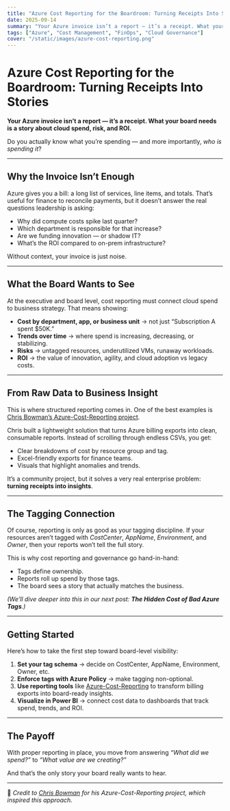 ```yaml
---
title: "Azure Cost Reporting for the Boardroom: Turning Receipts Into Stories"
date: 2025-09-14
summary: "Your Azure invoice isn’t a report — it’s a receipt. What your board needs is a story about cloud spend, risk, and ROI. Learn how to connect Azure costs to departments, apps, and business units with reporting and tags."
tags: ["Azure", "Cost Management", "FinOps", "Cloud Governance"]
cover: "/static/images/azure-cost-reporting.png"
---
```


# Azure Cost Reporting for the Boardroom: Turning Receipts Into Stories

**Your Azure invoice isn’t a report — it’s a receipt. What your board needs is a story about cloud spend, risk, and ROI.**

Do you actually know what you’re spending — and more importantly, *who is spending it*?

---

## Why the Invoice Isn’t Enough

Azure gives you a bill: a long list of services, line items, and totals. That’s useful for finance to reconcile payments, but it doesn’t answer the real questions leadership is asking:

- Why did compute costs spike last quarter?  
- Which department is responsible for that increase?  
- Are we funding innovation — or shadow IT?  
- What’s the ROI compared to on-prem infrastructure?

Without context, your invoice is just noise.

---

## What the Board Wants to See

At the executive and board level, cost reporting must connect cloud spend to business strategy. That means showing:

- **Cost by department, app, or business unit** → not just “Subscription A spent $50K.”  
- **Trends over time** → where spend is increasing, decreasing, or stabilizing.  
- **Risks** → untagged resources, underutilized VMs, runaway workloads.  
- **ROI** → the value of innovation, agility, and cloud adoption vs legacy costs.

---

## From Raw Data to Business Insight

This is where structured reporting comes in. One of the best examples is [Chris Bowman’s Azure-Cost-Reporting project](https://github.com/chris-bowman/Azure-Cost-Reporting).

Chris built a lightweight solution that turns Azure billing exports into clean, consumable reports. Instead of scrolling through endless CSVs, you get:

- Clear breakdowns of cost by resource group and tag.  
- Excel-friendly exports for finance teams.  
- Visuals that highlight anomalies and trends.

It’s a community project, but it solves a very real enterprise problem: **turning receipts into insights**.

---

## The Tagging Connection

Of course, reporting is only as good as your tagging discipline. If your resources aren’t tagged with *CostCenter*, *AppName*, *Environment*, and *Owner*, then your reports won’t tell the full story.

This is why cost reporting and governance go hand-in-hand:

- Tags define ownership.  
- Reports roll up spend by those tags.  
- The board sees a story that actually matches the business.

*(We’ll dive deeper into this in our next post: **The Hidden Cost of Bad Azure Tags**.)*

---

## Getting Started

Here’s how to take the first step toward board-level visibility:

1. **Set your tag schema** → decide on CostCenter, AppName, Environment, Owner, etc.  
2. **Enforce tags with Azure Policy** → make tagging non-optional.  
3. **Use reporting tools** like [Azure-Cost-Reporting](https://github.com/chris-bowman/Azure-Cost-Reporting) to transform billing exports into board-ready insights.  
4. **Visualize in Power BI** → connect cost data to dashboards that track spend, trends, and ROI.

---

## The Payoff

With proper reporting in place, you move from answering *“What did we spend?”* to *“What value are we creating?”*

And that’s the only story your board really wants to hear.

---

📌 *Credit to [Chris Bowman](https://github.com/chris-bowman) for his Azure-Cost-Reporting project, which inspired this approach.*
